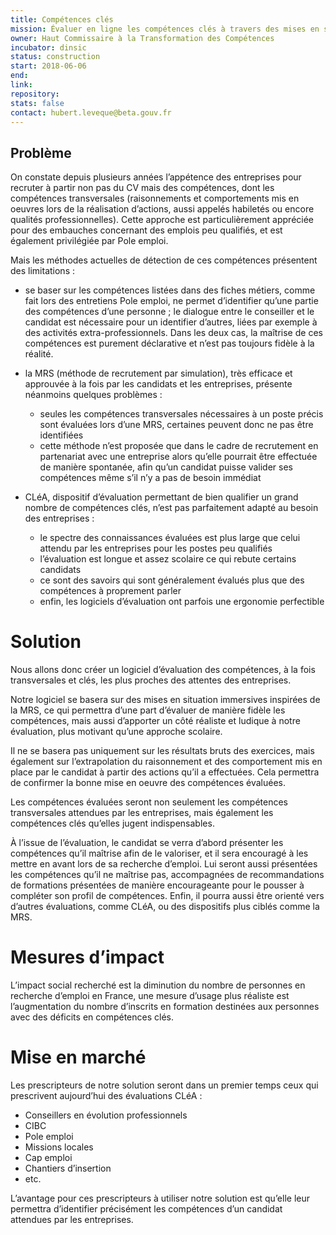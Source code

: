 ```yaml
---
title: Compétences clés
mission: Évaluer en ligne les compétences clés à travers des mises en situation
owner: Haut Commissaire à la Transformation des Compétences
incubator: dinsic
status: construction
start: 2018-06-06
end:
link:
repository:
stats: false
contact: hubert.leveque@beta.gouv.fr
---
```


## Problème

On constate depuis plusieurs années l’appétence des entreprises pour recruter à partir non pas du CV mais des compétences, dont les compétences transversales (raisonnements et comportements mis en oeuvres lors de la réalisation d’actions, aussi appelés habiletés ou encore qualités professionnelles). Cette approche est particulièrement appréciée pour des embauches concernant des emplois peu qualifiés, et est également privilégiée par Pole emploi.

Mais les méthodes actuelles de détection de ces compétences présentent des limitations :

- se baser sur les compétences listées dans des fiches métiers, comme fait lors des entretiens Pole emploi, ne permet d’identifier qu’une partie des compétences d’une personne ; le dialogue entre le conseiller et le candidat est nécessaire pour un identifier d’autres, liées par exemple à des activités extra-professionnels. Dans les deux cas, la maîtrise de ces compétences est purement déclarative et n’est pas toujours fidèle à la réalité.

- la MRS (méthode de recrutement par simulation), très efficace et approuvée à la fois par les candidats et les entreprises, présente néanmoins quelques problèmes :
  - seules les compétences transversales nécessaires à un poste précis sont évaluées lors d’une MRS, certaines peuvent donc ne pas être identifiées
  - cette méthode n’est proposée que dans le cadre de recrutement en partenariat avec une entreprise alors qu’elle pourrait être effectuée de manière spontanée, afin qu’un candidat puisse valider ses compétences même s’il n’y a pas de besoin immédiat

- CLéA, dispositif d’évaluation permettant de bien qualifier un grand nombre de compétences clés, n’est pas parfaitement adapté au besoin des entreprises :
  - le spectre des connaissances évaluées est plus large que celui attendu par les entreprises pour les postes peu qualifiés
  - l’évaluation est longue et assez scolaire ce qui rebute certains candidats
  - ce sont des savoirs qui sont généralement évalués plus que des compétences à proprement parler
  - enfin, les logiciels d’évaluation ont parfois une ergonomie perfectible

# Solution

Nous allons donc créer un logiciel d’évaluation des compétences, à la fois transversales et clés, les plus proches des attentes des entreprises.

Notre logiciel se basera sur des mises en situation immersives  inspirées de la MRS, ce qui permettra d’une part d’évaluer de manière fidèle les compétences, mais aussi d’apporter un côté réaliste et ludique à notre évaluation, plus motivant qu’une approche scolaire.

Il ne se basera pas uniquement sur les résultats bruts des exercices, mais également sur l’extrapolation du raisonnement et des comportement mis en place par le candidat à partir des actions qu’il a effectuées. Cela permettra de confirmer la bonne mise en oeuvre des compétences évaluées.

Les compétences évaluées seront non seulement les compétences transversales attendues par les entreprises, mais également les compétences clés qu’elles jugent indispensables.

À l’issue de l’évaluation, le candidat se verra d’abord présenter les compétences qu’il maîtrise afin de le valoriser, et il sera encouragé à les mettre en avant lors de sa recherche d’emploi. Lui seront aussi présentées les compétences qu’il ne maîtrise pas, accompagnées de recommandations de formations présentées de manière encourageante pour le pousser à compléter son profil de compétences. Enfin, il pourra aussi être orienté vers d’autres évaluations, comme CLéA, ou des dispositifs plus ciblés comme la MRS.

# Mesures d’impact

L’impact social recherché est la diminution du nombre de personnes en recherche d’emploi en France, une mesure d’usage plus réaliste est l’augmentation du nombre d’inscrits en formation destinées aux personnes avec des déficits en compétences clés.

# Mise en marché

Les prescripteurs de notre solution seront dans un premier temps ceux qui prescrivent aujourd’hui des évaluations CLéA :

-  Conseillers en évolution professionnels
-  CIBC
-  Pole emploi
-  Missions locales
-  Cap emploi
-  Chantiers d’insertion
-  etc.

L’avantage pour ces prescripteurs à utiliser notre solution est qu’elle leur permettra d’identifier précisément les compétences d’un candidat attendues par les entreprises.
